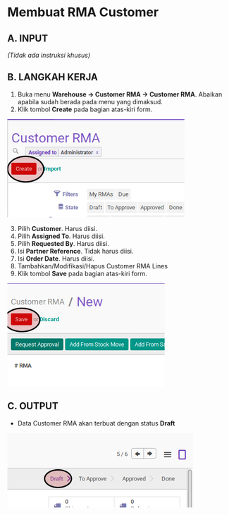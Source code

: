 # Membuat RMA Customer

## A. INPUT

*(Tidak ada instruksi khusus)*

## B. LANGKAH KERJA

1. Buka menu **Warehouse -> Customer RMA -> Customer RMA**. Abaikan apabila sudah berada pada menu yang dimaksud.
2. Klik tombol **Create** pada bagian atas-kiri form.

![](../../img/customer-rma/tombol-create.png)

3. Pilih **Customer**. Harus diisi.
4. Pilih **Assigned To**. Harus diisi.
5. Pilih **Requested By**. Harus diisi.
6. Isi **Partner Reference**. Tidak harus diisi.
7. Isi **Order Date**. Harus diisi.
8. Tambahkan/Modifikasi/Hapus Customer RMA Lines
9. Klik tombol **Save** pada bagian atas-kiri form.

![](../../img/customer-rma/tombol-save.png)

## C. OUTPUT

* Data Customer RMA akan terbuat dengan status **Draft**

![](../../img/customer-rma/status-draft.png)
